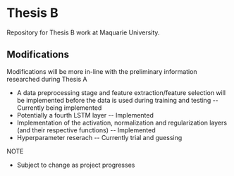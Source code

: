 # Thesis B
Repository for Thesis B work at Maquarie University. 

## Modifications 
Modifications will be more in-line with the preliminary information researched during Thesis A
- A data preprocessing stage and feature extraction/feature selection will be implemented before the data is used during training and testing -- Currently being implemented 
- Potentially a fourth LSTM layer -- Implemented
- Implementation of the activation, normalization and regularization layers (and their respective functions) -- Implemented
- Hyperparameter reserach -- Currently trial and guessing 

NOTE
- Subject to change as project progresses 
